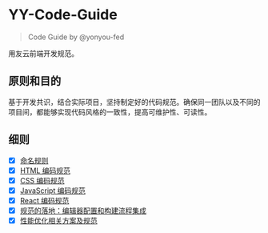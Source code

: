 # YY-Code-Guide

> Code Guide by @yonyou-fed

用友云前端开发规范。

## 原则和目的

基于开发共识，结合实际项目，坚持制定好的代码规范。确保同一团队以及不同的项目间，都能够实现代码风格的一致性，提高可维护性、可读性。

## 细则

- [x] [命名规则](./命名规则.md)
- [x] [HTML 编码规范](./HTML.md)
- [x] [CSS 编码规范](./CSS.md)
- [x] [JavaScript 编码规范](./JavaScript.md)
- [x] [React 编码规范](./React.md)
- [x] [规范的落地：编辑器配置和构建流程集成](./编辑器配置和相应构建检查.md)
- [x] [性能优化相关方案及规范](./性能优化相关方案及规范.md)
